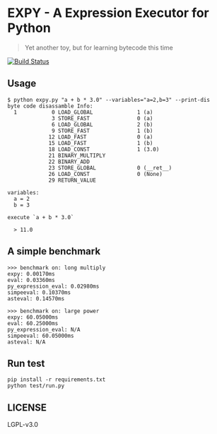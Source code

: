 EXPY - A Expression Executor for Python
===

>
> Yet another toy, but for learning bytecode this time
>

[![Build Status](https://travis-ci.org/rapidhere/expy.svg?branch=master)](https://travis-ci.org/rapidhere/expy)

Usage
---

```
$ python expy.py "a + b * 3.0" --variables="a=2,b=3" --print-dis
byte code disassamble Info:
  1           0 LOAD_GLOBAL              1 (a)
              3 STORE_FAST               0 (a)
              6 LOAD_GLOBAL              2 (b)
              9 STORE_FAST               1 (b)
             12 LOAD_FAST                0 (a)
             15 LOAD_FAST                1 (b)
             18 LOAD_CONST               1 (3.0)
             21 BINARY_MULTIPLY
             22 BINARY_ADD
             23 STORE_GLOBAL             0 (__ret__)
             26 LOAD_CONST               0 (None)
             29 RETURN_VALUE

variables:
  a = 2
  b = 3

execute `a + b * 3.0`

  > 11.0

```

A simple benchmark
---
```
>>> benchmark on: long multiply
expy: 0.00170ms
eval: 0.03360ms
py_expression_eval: 0.02980ms
simpeeval: 0.10370ms
asteval: 0.14570ms

>>> benchmark on: large power
expy: 60.05000ms
eval: 60.25000ms
py_expression_eval: N/A
simpeeval: 60.05000ms
asteval: N/A
```

Run test
---

```
pip install -r requirements.txt
python test/run.py
```

LICENSE
---
LGPL-v3.0